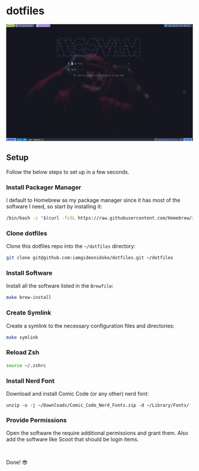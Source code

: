# dotfiles

![Preview](./preview.png)

## Setup

Follow the below steps to set up in a few seconds.

### Install Packager Manager

I default to Homebrew as my package manager since it has most of the software I need, so start by installing it:

```bash
/bin/bash -c "$(curl -fsSL https://raw.githubusercontent.com/Homebrew/install/HEAD/install.sh)"
```

### Clone dotfiles

Clone this dotfiles repo into the `~/dotfiles` directory:

```sh
git clone git@github.com:iamgideonidoko/dotfiles.git ~/dotfiles
```

### Install Software

Install all the software listed in the `Brewfile`:

```sh
make brew-install
```

### Create Symlink

Create a symlink to the necessary configuration files and directories:

```sh
make symlink
```

### Reload Zsh

```sh
source ~/.zshrc
```

### Install Nerd Font

Download and install Comic Code (or any other) nerd font:

```
unzip -o -j ~/Downloads/Comic_Code_Nerd_Fonts.zip -d ~/Library/Fonts/
```

### Provide Permissions

Open the software the require additional permissions and grant them. Also add the software like Scoot that should be login items.

<br />

Done! 😎
